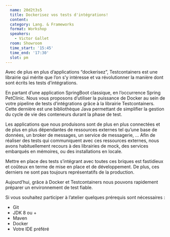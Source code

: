 ```yaml
---
  name: 20d2t3s5
  title: Dockerisez vos tests d'intégrations!
  content:
  category: Lang. & Frameworks
  format: Workshop
  speakers: 
    - Victor Gallet
  room: Showroom
  time_start: '15:45'
  time_end: '17:30'
  slot: pm
---
```

Avec de plus en plus d’applications “dockerisez”, Testcontainers est une librairie qui mérite que l’on s’y intéresse et va révolutionner la manière dont sont écrits les tests d’intégrations.

En partant d’une application SpringBoot classique, en l’occurrence Spring PetClinic. Nous vous proposons d’utiliser la puissance de Docker au sein de votre pipeline de tests d’intégrations grâce à la librairie Testcontainers. Cette dernière est une bibliothèque Java permettant de simplifier la gestion du cycle de vie des conteneurs durant la phase de test.

Les applications que nous produisons sont de plus en plus connectées et de plus en plus dépendantes de ressources externes tel qu’une base de données, un broker de messages, un service de messagerie, … Afin de réaliser des tests qui communiquent avec ces ressources externes, nous avons habituellement recours à des librairies de mock, des services embarqués en mémoires, ou des installations en locale.

Mettre en place des tests s’intégrant avec toutes ces briques est fastidieux et coûteux en terme de mise en place et de développement. De plus, ces derniers ne sont pas toujours représentatifs de la production.

Aujourd’hui, grâce à Docker et Testcontainers nous pouvons rapidement préparer un environnement de test fiable.

Si vous souhaitez participer à l’atelier quelques prérequis sont nécessaires :
- Git
- JDK 8 ou +
- Maven
- Docker
- Votre IDE préféré
